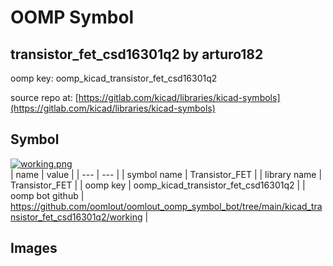 # OOMP Symbol  
## transistor_fet_csd16301q2  by arturo182  
  
oomp key: oomp_kicad_transistor_fet_csd16301q2  
  
source repo at: [https://gitlab.com/kicad/libraries/kicad-symbols](https://gitlab.com/kicad/libraries/kicad-symbols)  
## Symbol  
  
[![working.png](working_600.png)](working.png)  
| name | value | 
| --- | --- | 
| symbol name | Transistor_FET | 
| library name | Transistor_FET | 
| oomp key | oomp_kicad_transistor_fet_csd16301q2 | 
| oomp bot github | https://github.com/oomlout/oomlout_oomp_symbol_bot/tree/main/kicad_transistor_fet_csd16301q2/working | 
## Images  
